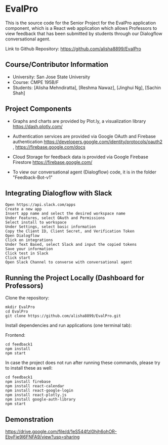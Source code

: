 # EvalPro

This is the source code for the Senior Project for the EvalPro application component, which is a React web application which allows Professors to view feedback that has been submitted by students through our Dialogflow conversational agent. 

Link to Github Repository: https://github.com/alisha8899/EvalPro

## Course/Contributor Information

- University: San Jose State University
- Course: CMPE 195B/F
- Students: [Alisha Mehndiratta], [Reshma Nawaz], [Jinghui Ng], [Sachin Shah]

## Project Components

- Graphs and charts are provided by Plot.ly, a visualization library https://dash.plotly.com/
- Authentication services are provided via Google OAuth and Firebase authentication https://developers.google.com/identity/protocols/oauth2 , https://firebase.google.com/docs
- Cloud Storage for feedback data is provided via Google Firebase Firestore https://firebase.google.com/

- To view our conversational agent (Dialogflow) code, it is in the folder "Feedback-Bot-v1"

## Integrating Dialogflow with Slack
``` 
Open https://api.slack.com/apps
Create a new app
Insert app name and select the desired workspace name
Under Features, select OAuth and Permissions
Select install to workspace
Under Settings, select basic information
Copy the Client ID, Client Secret, and Verification Token 
Open Dialogflow
Click on integrations
Under Text Based, select Slack and input the copied tokens 
Save your information 
Click test in Slack 
Click start 
Open Slack Channel to converse with conversational agent
```

## Running the Project Locally (Dashboard for Professors)

Clone the repository:

```
mkdir EvalPro
cd EvalPro
git clone https://github.com/alisha8899/EvalPro.git
```

Install dependencies and run applications (one terminal tab):

Frontend:

```
cd feedback1
npm install 
npm start
```
In case the project does not run after running these commands, please try to install these as well: 

```
cd feedback1
npm install firebase
npm install react-calendar
npm install react-google-login
npm install react-plotly.js
npm install google-auth-library
npm start
```

## Demonstration
https://drive.google.com/file/d/1eS544fzl0hjh6ohOR-EbyFie9l6FNFA9/view?usp=sharing 
